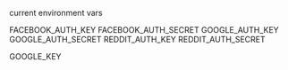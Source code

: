 current environment vars

FACEBOOK_AUTH_KEY
FACEBOOK_AUTH_SECRET
GOOGLE_AUTH_KEY
GOOGLE_AUTH_SECRET
REDDIT_AUTH_KEY
REDDIT_AUTH_SECRET

GOOGLE_KEY